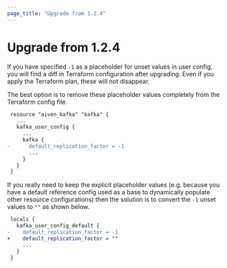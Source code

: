 ```yaml
---
page_title: "Upgrade from 1.2.4"
---
```


# Upgrade from 1.2.4

If you have specified `-1` as a placeholder for unset values in user config, you will find a diff in Terraform configuration after upgrading. Even if you apply the Terraform plan, these will not disappear.

The best option is to remove these placeholder values completely from the Terraform config file.

```diff
 resource "aiven_kafka" "kafka" {
   ...
   kafka_user_config {
     ...
     kafka {
-      default_replication_factor = -1
       ...
     }
   }
 }
```

If you really need to keep the explicit placeholder values (e.g. because you have a default reference config used as a base to dynamically populate other resource configurations) then the solution is to convert the `-1` unset values to `""` as shown below.

```diff
 locals {
   kafka_user_config_default {
-    default_replication_factor = -1
+    default_replication_factor = ""
     ...
   }
 }
```
